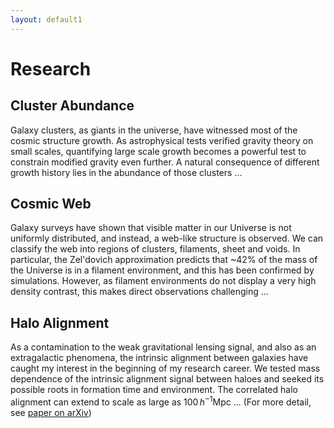 ```yaml
---
layout: default1
---
```


# Research

## Cluster Abundance

Galaxy clusters, as giants in the universe, have witnessed most of the cosmic structure growth. As astrophysical tests verified gravity theory on small scales, quantifying large scale growth becomes a powerful test to constrain modified gravity even further. A natural consequence of different growth history lies in the abundance of those clusters ...

## Cosmic Web

Galaxy surveys have shown that visible matter in our Universe is not uniformly distributed, and instead, a web-like structure is observed. We can classify the web into regions of clusters, filaments, sheet and voids. In particular, the Zel'dovich approximation predicts that \~42% of the mass of the Universe is in a filament environment, and this has been confirmed by simulations. However, as filament environments do not display a very high density contrast, this makes direct observations challenging ...

## Halo Alignment

As a contamination to the weak gravitational lensing signal, and also as an extragalactic phenomena, the intrinsic alignment between galaxies have caught my interest in the beginning of my research career. We tested mass dependence of the intrinsic alignment signal between haloes and seeked its possible roots in formation time and environment. The correlated halo alignment can extend to scale as large as $100\,h^{−1}$Mpc ...
(For more detail, see [paper on arXiv](https://arxiv.org/abs/1706.07814))
